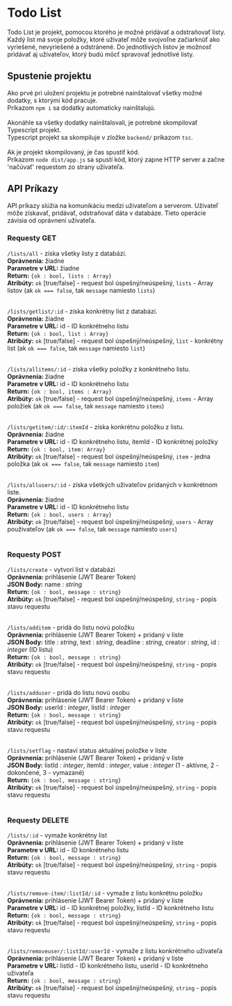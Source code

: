 # Todo List
Todo List je projekt, pomocou ktorého je možné pridávať a odstraňovať listy. Každý list má svoje položky, ktoré uživateľ môže svojvoľne začiarknúť ako vyriešené, nevyriešené a odstránené. Do jednotlivých listov je možnosť pridávať aj uživateľov, ktorý budú môcť spravovať jednotlivé listy.
## Spustenie projektu
Ako prvé pri uložení projektu je potrebné nainštalovať všetky možné dodatky, s ktorými kód pracuje.<br/>
Príkazom `npm i` sa dodatky automaticky nainštalujú.<br/><br/>
Akonáhle sa všetky dodatky nainštalovali, je potrebné skompilovať Typescript projekt.<br/>
Typescript projekt sa skompiluje v zložke `backend/` príkazom `tsc`. <br/><br/>
Ak je projekt skompilovaný, je čas spustiť kód. <br/>
Príkazom `node dist/app.js` sa spustí kód, ktorý zapne HTTP server a začne 'načúvať' requestom zo strany uživateľa.
## API Príkazy
API príkazy slúžia na komunikáciu medzi uživateľom a serverom. Uživateľ môže získavať, pridávať, odstraňovať dáta v databáze. Tieto operácie závisia od oprávnení uživateľa.
### Requesty GET
`/lists/all` - získa všetky listy z databázi.<br/>
<b>Oprávnenia: </b>žiadne<br/>
<b>Parametre v URL:</b> žiadne<br/>
<b>Return:</b> `{ok : bool, lists : Array}`<br/>
<b>Atribúty:</b> `ok` [true/false] - request bol úspešný/neúspešný, `lists` - Array listov (ak `ok === false`, tak `message` namiesto `lists`)<br/><br/>

`/lists/getlist/:id` - získa konkrétny list z databázi.<br/>
<b>Oprávnenia: </b>žiadne<br/>
<b>Parametre v URL:</b> id - ID konkrétneho listu<br/>
<b>Return:</b> `{ok : bool, list : Array}`<br/>
<b>Atribúty:</b> `ok` [true/false] - request bol úspešný/neúspešný, `list` - konkrétny list (ak `ok === false`, tak `message` namiesto `list`)<br/><br/>

`/lists/allitems/:id` - získa všetky položky z konkrétneho listu.<br/>
<b>Oprávnenia: </b>žiadne<br/>
<b>Parametre v URL:</b> id - ID konkrétneho listu<br/>
<b>Return:</b> `{ok : bool, items : Array}`<br/>
<b>Atribúty:</b> `ok` [true/false] - request bol úspešný/neúspešný, `items` - Array položiek (ak `ok === false`, tak `message` namiesto `items`)<br/><br/>

`/lists/getitem/:id/:itemId` - získa konkrétnu položku z listu.<br/>
<b>Oprávnenia: </b>žiadne<br/>
<b>Parametre v URL:</b> id - ID konkrétneho listu, itemId - ID konkrétnej položky<br/>
<b>Return:</b> `{ok : bool, item: Array}`<br/>
<b>Atribúty:</b> `ok` [true/false] - request bol úspešný/neúspešný, `item` - jedna položka (ak `ok === false`, tak `message` namiesto `item`)<br/><br/>

`/lists/allusers/:id` - získa všetkých uživateľov pridaných v konkrétnom liste.<br/>
<b>Oprávnenia: </b>žiadne<br/>
<b>Parametre v URL:</b> id - ID konkrétneho listu<br/>
<b>Return:</b> `{ok : bool, users : Array}`<br/>
<b>Atribúty:</b> `ok` [true/false] - request bol úspešný/neúspešný, `users` - Array použivateľov (ak `ok === false`, tak `message` namiesto `users`)<br/><br/>

### Requesty POST
`/lists/create` - vytvorí list v databázi<br/>
<b>Oprávnenia: </b>prihlásenie (JWT Bearer Token)<br/>
<b>JSON Body:</b> name : <i>string</i><br/>
<b>Return:</b> `{ok : bool, message : string}`<br/>
<b>Atribúty:</b> `ok` [true/false] - request bol úspešný/neúspešný, `string` - popis stavu requestu<br/><br/>

`/lists/additem` - pridá do listu novú položku<br/>
<b>Oprávnenia: </b>prihlásenie (JWT Bearer Token) + pridaný v liste<br/>
<b>JSON Body:</b> title : <i>string</i>, text : <i>string</i>, deadline : <i>string</i>, creator : <i>string</i>, id : <i>integer</i> (ID listu)<br/>
<b>Return:</b> `{ok : bool, message : string}`<br/>
<b>Atribúty:</b> `ok` [true/false] - request bol úspešný/neúspešný, `string` - popis stavu requestu<br/><br/>

`/lists/adduser` - pridá do listu novú osobu<br/>
<b>Oprávnenia: </b>prihlásenie (JWT Bearer Token) + pridaný v liste<br/>
<b>JSON Body:</b> userId : <i>integer</i>, listId : <i>integer</i><br/>
<b>Return:</b> `{ok : bool, message : string}`<br/>
<b>Atribúty:</b> `ok` [true/false] - request bol úspešný/neúspešný, `string` - popis stavu requestu<br/><br/>

`/lists/setflag` - nastaví status aktuálnej položke v liste<br/>
<b>Oprávnenia: </b>prihlásenie (JWT Bearer Token) + pridaný v liste<br/>
<b>JSON Body:</b> listId : <i>integer</i>, itemId : <i>integer</i>, value : <i>integer</i> (1 - aktívne, 2 - dokončené, 3 - vymazané)<br/>
<b>Return:</b> `{ok : bool, message : string}`<br/>
<b>Atribúty:</b> `ok` [true/false] - request bol úspešný/neúspešný, `string` - popis stavu requestu<br/><br/>

### Requesty DELETE
`/lists/:id` - vymaže konkrétny list<br/>
<b>Oprávnenia: </b>prihlásenie (JWT Bearer Token) + pridaný v liste<br/>
<b>Parametre v URL:</b> id - ID konkrétneho listu<br/>
<b>Return:</b> `{ok : bool, message : string}`<br/>
<b>Atribúty:</b> `ok` [true/false] - request bol úspešný/neúspešný, `string` - popis stavu requestu<br/><br/>

`/lists/remove-item/:listId/:id` - vymaže z listu konkrétnu položku<br/>
<b>Oprávnenia: </b>prihlásenie (JWT Bearer Token) + pridaný v liste<br/>
<b>Parametre v URL:</b> id - ID konkrétnej položky, listId - ID konkrétneho listu<br/>
<b>Return:</b> `{ok : bool, message : string}`<br/>
<b>Atribúty:</b> `ok` [true/false] - request bol úspešný/neúspešný, `string` - popis stavu requestu<br/><br/>

`/lists/removeuser/:listId/:userId` - vymaže z listu konkrétneho uživateľa<br/>
<b>Oprávnenia: </b>prihlásenie (JWT Bearer Token) + pridaný v liste<br/>
<b>Parametre v URL:</b> listId - ID konkrétneho listu, userId - ID konkrétneho uživateľa<br/>
<b>Return:</b> `{ok : bool, message : string}`<br/>
<b>Atribúty:</b> `ok` [true/false] - request bol úspešný/neúspešný, `string` - popis stavu requestu<br/><br/>
